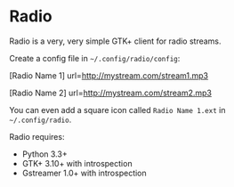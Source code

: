 Radio
=====

Radio is a very, very simple GTK+ client for radio streams.

Create a config file in `~/.config/radio/config`:

  [Radio Name 1]
  url=http://mystream.com/stream1.mp3

  [Radio Name 2]
  url=http://mystream.com/stream2.mp3

You can even add a square icon called `Radio Name 1.ext` in `~/.config/radio`.

Radio requires:

  * Python 3.3+
  * GTK+ 3.10+ with introspection
  * Gstreamer 1.0+ with introspection
